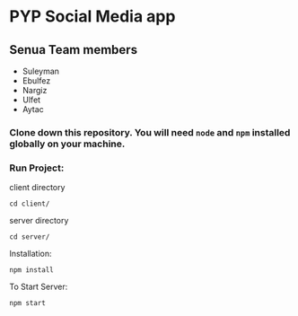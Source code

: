 # PYP Social Media app

## Senua Team members
* Suleyman
* Ebulfez
* Nargiz
* Ulfet
* Aytac

### Clone down this repository. You will need `node` and `npm` installed globally on your machine.  

### Run Project:

client directory
```
cd client/
```
server directory
```
cd server/
``` 

Installation:

```
npm install
```  

To Start Server:

```
npm start
```  
